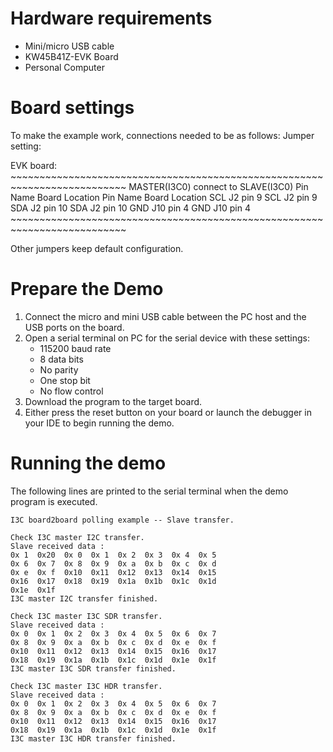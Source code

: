 Hardware requirements
=====================
- Mini/micro USB cable
- KW45B41Z-EVK Board
- Personal Computer

Board settings
==============
To make the example work, connections needed to be as follows:
Jumper setting:

EVK board:
    ~~~~~~~~~~~~~~~~~~~~~~~~~~~~~~~~~~~~~~~~~~~~~~~~~~~~~~~~~~~~~~~~~~~~~~~~~~
    MASTER(I3C0)                  connect to        SLAVE(I3C0)
    Pin Name    Board Location                      Pin Name    Board Location
    SCL         J2  pin 9                           SCL         J2  pin 9
    SDA         J2  pin 10                          SDA         J2  pin 10
    GND         J10 pin 4                           GND         J10 pin 4
    ~~~~~~~~~~~~~~~~~~~~~~~~~~~~~~~~~~~~~~~~~~~~~~~~~~~~~~~~~~~~~~~~~~~~~~~~~~

Other jumpers keep default configuration.

Prepare the Demo
================
1. Connect the micro and mini USB cable between the PC host and the USB ports on the board.
2. Open a serial terminal on PC for the serial device with these settings:
    - 115200 baud rate
    - 8 data bits
    - No parity
    - One stop bit
    - No flow control
3. Download the program to the target board.
4. Either press the reset button on your board or launch the debugger in your IDE to begin running
   the demo.

Running the demo
================
The following lines are printed to the serial terminal when the demo program is executed.
~~~~~~~~~~~~~~~~~~~~~~~~~~~~~~~~~~~~~~~~
I3C board2board polling example -- Slave transfer.

Check I3C master I2C transfer.
Slave received data :
0x 1  0x20  0x 0  0x 1  0x 2  0x 3  0x 4  0x 5  
0x 6  0x 7  0x 8  0x 9  0x a  0x b  0x c  0x d  
0x e  0x f  0x10  0x11  0x12  0x13  0x14  0x15  
0x16  0x17  0x18  0x19  0x1a  0x1b  0x1c  0x1d  
0x1e  0x1f  
I3C master I2C transfer finished.

Check I3C master I3C SDR transfer.
Slave received data :
0x 0  0x 1  0x 2  0x 3  0x 4  0x 5  0x 6  0x 7  
0x 8  0x 9  0x a  0x b  0x c  0x d  0x e  0x f  
0x10  0x11  0x12  0x13  0x14  0x15  0x16  0x17  
0x18  0x19  0x1a  0x1b  0x1c  0x1d  0x1e  0x1f  
I3C master I3C SDR transfer finished.

Check I3C master I3C HDR transfer.
Slave received data :
0x 0  0x 1  0x 2  0x 3  0x 4  0x 5  0x 6  0x 7  
0x 8  0x 9  0x a  0x b  0x c  0x d  0x e  0x f  
0x10  0x11  0x12  0x13  0x14  0x15  0x16  0x17  
0x18  0x19  0x1a  0x1b  0x1c  0x1d  0x1e  0x1f  
I3C master I3C HDR transfer finished.
~~~~~~~~~~~~~~~~~~~~~~~~~~~~~~~~~~~~~~~~

